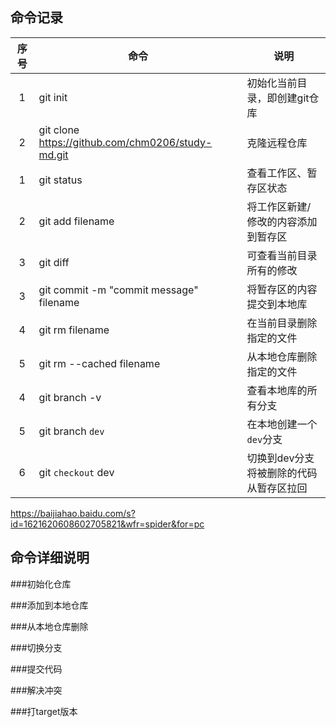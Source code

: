## 命令记录
序号|命令|说明
:--:|--|--
1|git init|初始化当前目录，即创建git仓库
2|git clone https://github.com/chm0206/study-md.git|克隆远程仓库
1|git status| 查看工作区、暂存区状态
2|git add filename|将工作区新建/修改的内容添加到暂存区
3|git diff|可查看当前目录所有的修改
3|git commit -m "commit message" filename| 将暂存区的内容提交到本地库
4|git rm filename|在当前目录删除指定的文件
5|git rm --cached filename|从本地仓库删除指定的文件
4|git branch -v|查看本地库的所有分支
5|git branch `dev`|在本地创建一个`dev`分支
6|git `checkout` dev|切换到dev分支</br>将被删除的代码从暂存区拉回


https://baijiahao.baidu.com/s?id=1621620608602705821&wfr=spider&for=pc
## 命令详细说明
###初始化仓库

###添加到本地仓库

###从本地仓库删除

###切换分支

###提交代码


###解决冲突

###打target版本
